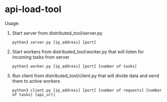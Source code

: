 # api-load-tool

Usage:

1. Start server from distributed_tool/server.py
    ```shell 
   python3 server.py [ip_address] [port]
    ```
2. Start workers from distributed_tool/worker.py that will listen for incoming tasks from server
    ```shell
   python3 worker.py [ip_address] [port] [number of tasks]
    ```
3. Run client from distributed_tool/client.py that will divide data and send them to active workers
    ```shell
   python3 client.py [ip_address] [port] [number of requests] [number of tasks] [api_url]
    ```